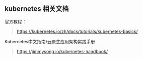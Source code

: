 ## kubernetes 相关文档

官方教程：

> https://kubernetes.io/zh/docs/tutorials/kubernetes-basics/

Kubernetes中文指南/云原生应用架构实践手册

> https://jimmysong.io/kubernetes-handbook/


